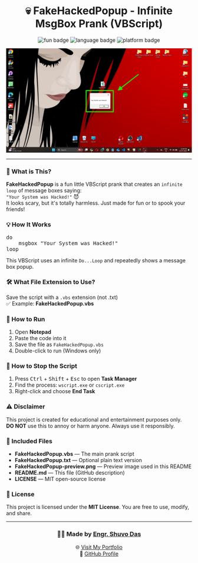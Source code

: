 <h1 align="center">💀 FakeHackedPopup - Infinite MsgBox Prank (VBScript)</h1>

<p align="center">
  <img src="https://img.shields.io/badge/Just%20For-Fun-blue" alt="fun badge">
  <img src="https://img.shields.io/badge/Language-VBScript-red" alt="language badge">
  <img src="https://img.shields.io/badge/Platform-Windows-brightgreen" alt="platform badge">
</p>

<p align="center">
  <img src="FakeHackedPopup-preview.png" alt="Fake Hacked Popup Preview" width="600">
</p>

<hr>

<h3>🧠 What is This?</h3>
<p>
  <strong>FakeHackedPopup</strong> is a fun little VBScript prank that creates an <code>infinite loop</code> of message boxes saying: <br>
  <code>"Your System was Hacked!"</code> 😈 <br>
  It looks scary, but it's totally harmless. Just made for fun or to spook your friends!
</p>

<h3>💡 How It Works</h3>
<pre>
do
    msgbox "Your System was Hacked!"
loop
</pre>
<p>This VBScript uses an infinite <code>Do...Loop</code> and repeatedly shows a message box popup.</p>

<h3>🛠️ What File Extension to Use?</h3>
<p>
  Save the script with a <code>.vbs</code> extension (not .txt)<br>
  ✅ Example: <strong>FakeHackedPopup.vbs</strong>
</p>

<h3>🚀 How to Run</h3>
<ol>
  <li>Open <strong>Notepad</strong></li>
  <li>Paste the code into it</li>
  <li>Save the file as <code>FakeHackedPopup.vbs</code></li>
  <li>Double-click to run (Windows only)</li>
</ol>

<h3>🛑 How to Stop the Script</h3>
<ol>
  <li>Press <kbd>Ctrl</kbd> + <kbd>Shift</kbd> + <kbd>Esc</kbd> to open <strong>Task Manager</strong></li>
  <li>Find the process: <code>wscript.exe</code> or <code>cscript.exe</code></li>
  <li>Right-click and choose <strong>End Task</strong></li>
</ol>

<h3>⚠️ Disclaimer</h3>
<p>
  This project is created for educational and entertainment purposes only.<br>
  <strong>DO NOT</strong> use this to annoy or harm anyone. Always use it responsibly.
</p>

<h3>📁 Included Files</h3>
<ul>
  <li><strong>FakeHackedPopup.vbs</strong> — The main prank script</li>
  <li><strong>FakeHackedPopup.txt</strong> — Optional plain text version</li>
  <li><strong>FakeHackedPopup-preview.png</strong> — Preview image used in this README</li>
  <li><strong>README.md</strong> — This file (GitHub description)</li>
  <li><strong>LICENSE</strong> — MIT open-source license</li>
</ul>

<h3>📜 License</h3>
<p>This project is licensed under the <strong>MIT License</strong>. You are free to use, modify, and share.</p>

<hr>

<h3 align="center">🧑‍💻 Made by <a href="https://engrshuvodas.github.io/SHUVO-_portfolio/" target="_blank">Engr. Shuvo Das</a></h3>
<p align="center">
  🌐 <a href="https://engrshuvodas.github.io/SHUVO-_portfolio/" target="_blank">Visit My Portfolio</a> <br>
  🔗 <a href="https://github.com/engrshuvodas" target="_blank">GitHub Profile</a>
</p>
